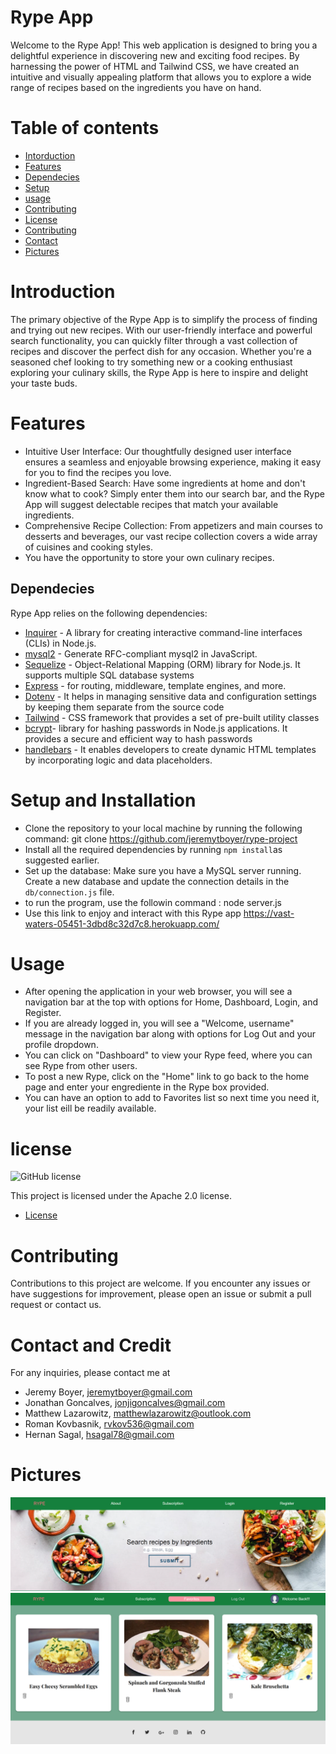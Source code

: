# Rype App
Welcome to the Rype App! This web application is designed to bring you a delightful experience in discovering new and exciting food recipes. By harnessing the power of HTML and Tailwind CSS, we have created an intuitive and visually appealing platform that allows you to explore a wide range of recipes based on the ingredients you have on hand.

# Table of contents

- [Intorduction](#introduction)
- [Features](#Features)
- [Dependecies](#dependecies)
- [Setup](#setup_and_installation)
- [usage](#usage)
- [Contributing](#contributing)
- [License](#license)
- [Contributing](#Contributing)
- [Contact](#Contact_and_Credit)
- [Pictures](#Pictures)

# Introduction

The primary objective of the Rype App is to simplify the process of finding and trying out new recipes. With our user-friendly interface and powerful search functionality, you can quickly filter through a vast collection of recipes and discover the perfect dish for any occasion. Whether you're a seasoned chef looking to try something new or a cooking enthusiast exploring your culinary skills, the Rype App is here to inspire and delight your taste buds.

# Features

- Intuitive User Interface: Our thoughtfully designed user interface ensures a seamless and enjoyable browsing experience, making it easy for you to find the recipes you love.
- Ingredient-Based Search: Have some ingredients at home and don't know what to cook? Simply enter them into our search bar, and the Rype App will suggest delectable recipes that match your available ingredients.
- Comprehensive Recipe Collection: From appetizers and main courses to desserts and beverages, our vast recipe collection covers a wide array of cuisines and cooking styles.
- You have the opportunity to store your own culinary recipes.

## Dependecies
  Rype App relies on the following dependencies:

- [Inquirer](https://www.npmjs.com/package/inquirer) - A library for creating interactive command-line interfaces (CLIs) in Node.js.
- [mysql2](https://www.npmjs.com/package/mysql2) - Generate RFC-compliant mysql2 in JavaScript.
- [Sequelize](https://www.npmjs.com/package/sequelize) -  Object-Relational Mapping (ORM) library for Node.js. It supports multiple SQL database systems
- [Express](https://www.npmjs.com/package/express) - for routing, middleware, template engines, and more. 
- [Dotenv](https://www.npmjs.com/package/dotenv) -  It helps in managing sensitive data and configuration settings by keeping them separate from the source code
- [Tailwind](https://v2.tailwindcss.com/docs) -  CSS framework that provides a set of pre-built utility classes
- [bcrypt](https://www.npmjs.com/package/bcrypt)-  library for hashing passwords in Node.js applications. It provides a secure and efficient way to hash passwords
- [handlebars](https://www.npmjs.com/package/handlebars) -  It enables developers to create dynamic HTML templates by incorporating logic and data placeholders.

# Setup and Installation

- Clone the repository to your local machine by running the following command: git clone https://github.com/jeremytboyer/rype-project
- Install all the required dependencies by running `npm install`as suggested earlier.
- Set up the database: Make sure you have a MySQL server running. Create a new database and update the connection details in the `db/connection.js` file.
- to run the program, use the followin command :  node server.js
- Use this link to enjoy and interact with this Rype app  https://vast-waters-05451-3dbd8c32d7c8.herokuapp.com/
 

# Usage

- After opening the application in your web browser, you will see a navigation bar at the top with options for Home, Dashboard, Login, and Register.
- If you are already logged in, you will see a "Welcome, username" message in the navigation bar along with options for Log Out and your profile dropdown.
- You can click on "Dashboard" to view your Rype feed, where you can see Rype from other users.
- To post a new Rype, click on the "Home" link to go back to the home page and enter your engrediente in the Rype box provided.
- You can have an option to add to Favorites list so next time you need it, your list eill be readily available.  

# license 
![GitHub license](https://img.shields.io/badge/license-Apache%202.0-blue.svg)

This project is licensed under the Apache 2.0 license.

* [License](#license)

# Contributing

Contributions to this project are welcome. If you encounter any issues or have suggestions for improvement, please open an issue or submit a pull request or contact us.

# Contact and Credit 

For any inquiries, please contact me at

 - Jeremy Boyer, jeremytboyer@gmail.com
 - Jonathan Goncalves, jonjigoncalves@gmail.com
 - Matthew Lazarowitz, matthewlazarowitz@outlook.com
 - Roman Kovbasnik, rvkov536@gmail.com
 - Hernan Sagal, hsagal78@gmail.com

# Pictures

![Screenshot](/assets/appExamples/firstPage1.png)
![Screenshot](/assets/appExamples/favoritesPage.png)
